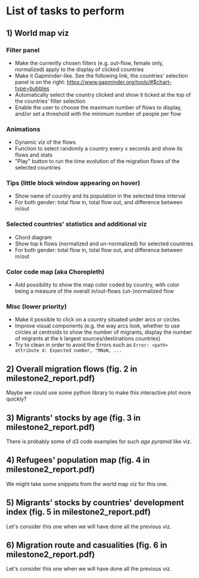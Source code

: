 # List of tasks to perform

## 1) World map viz
### Filter panel
- Make the currently chosen filters (e.g. _out_-flow, female only, normalized) apply to the display of clicked countries
- Make it Gapminder-like. See the following link, the countries' selection panel is on the right:
https://www.gapminder.org/tools/#$chart-type=bubbles
- Automatically select the country clicked and show it ticked at the top of the countries' filter selection
- Enable the user to choose the maximum number of flows to display, and/or set a threshold with the minimum number of people per flow

### Animations
- Dynamic viz of the flows
- Function to select randomly a country every x seconds and show its flows and stats
- "Play" button to run the time evolution of the migration flows of the selected countries

### Tips (little block window appearing on hover)
- Show name of country and its population in the selected time interval
- For both gender: total flow in, total flow out, and difference between in/out

### Selected countries' statistics and additional viz
- Chord diagram
- Show top k flows (normalized and un-normalized) for selected countries
- For both gender: total flow in, total flow out, and difference between in/out

### Color code map (aka Choropleth)
- Add possibility to show the map color coded by country, with color being a measure of the overall in/out-flows (un-)normalized flow

### Misc (lower priority)
- Make it possible to click on a country situated under arcs or circles
- Improve visual components (e.g. the way arcs look, whether to use circles at centroids to show the number of migrants, display the number of migrants at the k largest sources/destinations countries)
- Try to clean in order to avoid the Errors such as `Error: <path> attribute d: Expected number, "MNaN, ...`

## 2) Overall migration flows (fig. 2 in milestone2_report.pdf)
Maybe we could use some python library to make this interactive plot more quickly?

## 3) Migrants' stocks by age (fig. 3 in milestone2_report.pdf)
There is probably some of d3 code examples for such _age pyramid_ like viz.

## 4) Refugees' population map (fig. 4 in milestone2_report.pdf)
We might take some snippets from the world map viz for this one.

## 5) Migrants' stocks by countries' development index (fig. 5 in milestone2_report.pdf)
Let's consider this one when we will have done all the previous viz.

## 6) Migration route and casualities (fig. 6 in milestone2_report.pdf)
Let's consider this one when we will have done all the previous viz.
